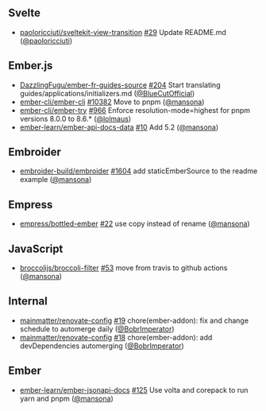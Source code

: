## Svelte

- [paoloricciuti/sveltekit-view-transition]
  [#29](https://github.com/paoloricciuti/sveltekit-view-transition/pull/29)
  Update README.md ([@paoloricciuti])

## Ember.js

- [DazzlingFugu/ember-fr-guides-source]
  [#204](https://github.com/DazzlingFugu/ember-fr-guides-source/pull/204) Start
  translating guides/applications/initializers.md ([@BlueCutOfficial])
- [ember-cli/ember-cli]
  [#10382](https://github.com/ember-cli/ember-cli/pull/10382) Move to pnpm
  ([@mansona])
- [ember-cli/ember-try] [#966](https://github.com/ember-cli/ember-try/pull/966)
  Enforce resolution-mode=highest for pnpm versions 8.0.0 to 8.6.\* ([@lolmaus])
- [ember-learn/ember-api-docs-data]
  [#10](https://github.com/ember-learn/ember-api-docs-data/pull/10) Add 5.2
  ([@mansona])

## Embroider

- [embroider-build/embroider]
  [#1604](https://github.com/embroider-build/embroider/pull/1604) add
  staticEmberSource to the readme example ([@mansona])

## Empress

- [empress/bottled-ember]
  [#22](https://github.com/empress/bottled-ember/pull/22) use copy instead of
  rename ([@mansona])

## JavaScript

- [broccolijs/broccoli-filter]
  [#53](https://github.com/broccolijs/broccoli-filter/pull/53) move from travis
  to github actions ([@mansona])

## Internal

- [mainmatter/renovate-config]
  [#19](https://github.com/mainmatter/renovate-config/pull/19)
  chore(ember-addon): fix and change schedule to automerge daily
  ([@BobrImperator])
- [mainmatter/renovate-config]
  [#18](https://github.com/mainmatter/renovate-config/pull/18)
  chore(ember-addon): add devDependencies automerging ([@BobrImperator])

## Ember

- [ember-learn/ember-jsonapi-docs]
  [#125](https://github.com/ember-learn/ember-jsonapi-docs/pull/125) Use volta
  and corepack to run yarn and pnpm ([@mansona])

[@bluecutofficial]: https://github.com/BlueCutOfficial
[@bobrimperator]: https://github.com/BobrImperator
[@lolmaus]: https://github.com/lolmaus
[@mansona]: https://github.com/mansona
[@marcoow]: https://github.com/marcoow
[@paoloricciuti]: https://github.com/paoloricciuti
[@pichfl]: https://github.com/pichfl
[dazzlingfugu/ember-fr-guides-source]:
  https://github.com/DazzlingFugu/ember-fr-guides-source
[broccolijs/broccoli-filter]: https://github.com/broccolijs/broccoli-filter
[ember-cli/ember-cli]: https://github.com/ember-cli/ember-cli
[ember-cli/ember-try]: https://github.com/ember-cli/ember-try
[ember-learn/ember-api-docs-data]:
  https://github.com/ember-learn/ember-api-docs-data
[ember-learn/ember-jsonapi-docs]:
  https://github.com/ember-learn/ember-jsonapi-docs
[embroider-build/embroider]: https://github.com/embroider-build/embroider
[empress/bottled-ember]: https://github.com/empress/bottled-ember
[mainmatter/renovate-config]: https://github.com/mainmatter/renovate-config
[paoloricciuti/sveltekit-view-transition]:
  https://github.com/paoloricciuti/sveltekit-view-transition
